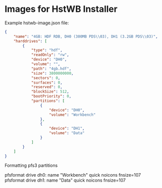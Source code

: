 # Images for HstWB Installer

Example hstwb-image.json file:

```json
{
    "name": "4GB: HDF RDB, DH0 (300MB PDS\\03), DH1 (3.2GB PDS\\03)",
    "harddrives": [
        {
            "type": "hdf",
            "readOnly": "rw",
            "device": "DH0",
            "volume": "",
            "path": "4gb.hdf",
            "size": 3800000000,
            "sectors": 0,
            "surfaces": 0,
            "reserved": 0,
            "blockSize": 512,
            "bootPriority": 0,
            "partitions": [
                {
                    "device": "DH0",
                    "volume": "Workbench"
                },
                {
                    "device": "DH1",
                    "volume": "Data"
                }
            ]
        }
    ]
}
```

Formatting pfs3 partitions

pfsformat drive dh0: name "Workbench" quick noicons fnsize=107
pfsformat drive dh1: name "Data" quick noicons fnsize=107